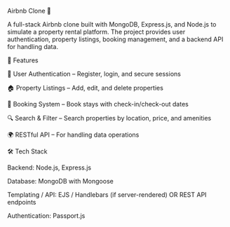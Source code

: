 Airbnb Clone 🏡

A full-stack Airbnb clone built with MongoDB, Express.js, and Node.js to simulate a property rental platform. The project provides user authentication, property listings, booking management, and a backend API for handling data.

🚀 Features

👤 User Authentication – Register, login, and secure sessions

🏠 Property Listings – Add, edit, and delete properties

📅 Booking System – Book stays with check-in/check-out dates

🔍 Search & Filter – Search properties by location, price, and amenities

🌍 RESTful API – For handling data operations

🛠️ Tech Stack

Backend: Node.js, Express.js

Database: MongoDB with Mongoose 

Templating / API: EJS / Handlebars (if server-rendered) OR REST API endpoints

Authentication: Passport.js
